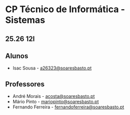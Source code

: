 # CP Técnico de Informática - Sistemas
## 25.26 12I

## Alunos
- Isac Sousa - a26323@soaresbasto.pt

## Professores
- André Morais - acosta@soaresbasto.pt
- Mário Pinto - mariopinto@soaresbasto.pt
- Fernando Ferreira - fernandoferreira@soaresbasto.pt